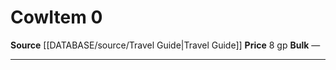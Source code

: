 ﻿---
id: '1672'
item_category: Animals and Gear
item_subcategory: Animals
level: '0'
name: Cow
price: 8 gp
rarity: Common
source: '[[DATABASE/source/Travel Guide|Travel Guide]]'
subcategory: animalgear
type: Item

---
# Cow<span class="item-type">Item 0</span>

**Source** [[DATABASE/source/Travel Guide|Travel Guide]]
**Price** 8 gp
**Bulk** —

---